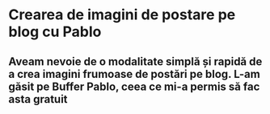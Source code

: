 # Crearea de imagini de postare pe blog cu Pablo

## Aveam nevoie de o modalitate simplă și rapidă de a crea imagini frumoase de postări pe blog. L-am găsit pe Buffer Pablo, ceea ce mi-a permis să fac asta gratuit